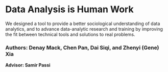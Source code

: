 # Data Analysis is Human Work

We designed a tool to provide a better sociological understanding of data analytics, and to advance data-analytic research and training by improving the fit between technical tools and solutions to real problems.
### Authors: Denay Mack, Chen Pan, Dai Siqi, and Zhenyi (Gene) Xia
**Advisor: Samir Passi**
